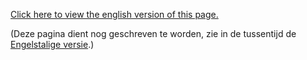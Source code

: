 [Click here to view the english version of this
page.](http://kwiki.ffii.org/SwpatnlEn "wikilink")

(Deze pagina dient nog geschreven te worden, zie in de tussentijd de
[Engelstalige versie](http://kwiki.ffii.org/SwpatnlEn "wikilink").)
